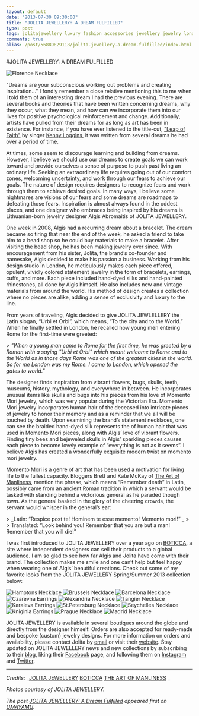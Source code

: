 ```yaml
---
layout: default
date: "2013-07-30 09:30:00"
title: "JOLITA JEWELLERY: A DREAM FULFILLED"
type: post
tags: jolitajewellery luxury fashion accessories jewellery jewelry london england lithuania artisan craftsmanship heritage tradition culture
comments: true
alias: /post/56889829118/jolita-jewellery-a-dream-fulfilled/index.html
---
```


#JOLITA JEWELLERY: A DREAM FULFILLED

![Florence Necklace][1]

"Dreams are your subconscious working out problems and creating inspiration…" I fondly remember a close relative mentioning this to me when I told them of an interesting dream I had the previous evening. There are several books and theories that have been written concerning dreams, why they occur, what they mean, and how can we incorporate them into our lives for positive psychological reinforcement and change. Additionally, artists have pulled from their dreams for as long as art has been in existence. For instance, if you have ever listened to the title-cut, ["Leap of Faith"][2] by singer [Kenny Loggins][3], it was written from several dreams he had over a period of time.

At times, some seem to discourage learning and building from dreams. However, I believe we should use our dreams to create goals we can work toward and provide ourselves a sense of purpose to push past living an ordinary life. Seeking an extraordinary life requires going out of our comfort zones, welcoming uncertainty, and work through our fears to achieve our goals. The nature of design requires designers to recognize fears and work through them to achieve desired goals. In many ways, I believe some nightmares are visions of our fears and some dreams are roadmaps to defeating those fears. Inspiration is almost always found in the oddest places, and one designer who embraces being inspired by his dreams is Lithuanian-born jewelry designer Algis Abromaitis of JOLITA JEWELLERY.

One week in 2008, Algis had a recurring dream about a bracelet. The dream became so tiring that near the end of the week, he asked a friend to take him to a bead shop so he could buy materials to make a bracelet. After visiting the bead shop, he has been making jewelry ever since. With encouragement from his sister, Jolita, the brand’s co-founder and namesake, Algis decided to make his passion a business. Working from his design studio in London, he meticulously makes each piece offered, opulent, vividly colored statement jewelry in the form of bracelets, earrings, cuffs, and more. Each piece included hand-dyed silks and hand-painted rhinestones, all done by Algis himself. He also includes new and vintage materials from around the world. His method of design creates a collection where no pieces are alike, adding a sense of exclusivity and luxury to the line.

From years of traveling, Algis decided to give JOLITA JEWLELLERY the Latin slogan, “Urbi et Orbi”, which means, “To the city and to the World.” When he finally settled in London, he recalled how young men entering Rome for the first-time were greeted:

&gt; _"When a young man came to Rome for the first time, he was greeted by a Roman with a saying "Urbi et Orbi" which meant welcome to Rome and to the World as in those days Rome was one of the greatest cities in the world. So for me London was my Rome. I came to London, which opened the gates to world."_

The designer finds inspiration from vibrant flowers, bugs, skulls, teeth, museums, history, mythology, and everywhere in between. He incorporates unusual items like skulls and bugs into his pieces from his love of Momento Mori jewelry, which was very popular during the Victorian Era. Momento Mori jewelry incorporates human hair of the deceased into intricate pieces of jewelry to honor their memory and as a reminder that we all will be touched by death. Upon examining the brand’s statement necklaces, one can see the braided hand-dyed silk represents the of human hair that was used in Momento Mori pieces, along with Algis’ love of vibrant flowers. Finding tiny bees and bejeweled skulls in Algis’ sparkling pieces causes each piece to become lovely example of “everything is not as it seems”. I believe Algis has created a wonderfully exquisite modern twist on momento mori jewelry.

Momento Mori is a genre of art that has been used a motivation for living life to the fullest capacity. Bloggers Brett and Kate McKay of [The Art of Manliness][4], mention the phrase, which means “Remember death” in Latin, possibly came from an ancient Roman tradition in which a servant would be tasked with standing behind a victorious general as he paraded though town. As the general basked in the glory of the cheering crowds, the servant would whisper in the general’s ear:

&gt; _Latin: “Respice post te! Hominem te esse memento! Memento mori!” _
&gt;
&gt; Translated: “Look behind you! Remember that you are but a man! Remember that you will die!”

I was first introduced to JOLITA JEWELLERY over a year ago on [BOTICCA][5], a site where independent designers can sell their products to a global audience. I am so glad to see how far Algis and Jolita have come with their brand. The collection makes me smile and one can’t help but feel happy when wearing one of Algis’ beautiful creations. Check out some of my favorite looks from the JOLITA JEWELLERY Spring/Summer 2013 collection below:

![Hamptons Necklace][6] ![Brussels Necklace][7] ![Barcelona Necklace][8] ![Czarevna Earrings][9] ![Alexandria Necklace][10] ![Tangier Necklace][11] ![Karaleva Earrings][12] ![St.Petersburg Necklace][13] ![Seychelles Necklace][14] ![Kniginia Earrings][15] ![Prague Necklace][16] ![Madrid Necklace][17]

JOLITA JEWELLERY is available in several boutiques around the globe and directly from the designer himself. Orders are also accepted for ready-made and bespoke (custom) jewelry designs. For more information on orders and availability, please contact Jolita by [email][18] or visit their [website][19]. Stay updated on JOLITA JEWELLERY news and new collections by subscribing to their [blog][20], liking their [Facebook][21] page, and following them on [Instagram][22] and [Twitter][23].

* * *

_Credits:_
_[JOLITA JEWELLERY][24]
[BOTICCA][25]
[THE ART OF MANLINESS][26] _

_Photos courtesy of JOLITA JEWELLERY._

_The post [JOLITA JEWELLERY: A Dream Fulfilled][27] appeared first on [UMAYAMU][28]._

   [1]: http://farm8.staticflickr.com/7315/9400000907_f72c36478e_o.jpg
   [2]: http://youtu.be/NEH6nLcQam0 (Leap of Faith on YouTube)
   [3]: http://www.kennyloggins.com/ (Kenny Loggins - Official Website)
   [4]: http://www.artofmanliness.com/2012/10/29/memento-mori-art/ (Momento Mori: Art to Help You Meditate on Death and Become a Better Man)
   [5]: https://boticca.com/jolitajewellery/ (BOTICCA)
   [6]: http://farm3.staticflickr.com/2850/9399989133_5696fe97b0_o.jpg
   [7]: http://farm3.staticflickr.com/2887/9399997069_191020546f_o.jpg
   [8]: http://farm3.staticflickr.com/2846/9402751326_4aaf72d5b9_o.jpg
   [9]: http://farm6.staticflickr.com/5443/9399990073_71bc8fa627_o.jpg
   [10]: http://farm3.staticflickr.com/2840/9402758154_4fddc3e028_o.jpg
   [11]: http://farm8.staticflickr.com/7422/9402759050_54d9638524_o.jpg
   [12]: http://farm8.staticflickr.com/7340/9400000053_40d1729e8b_o.jpg
   [13]: http://farm8.staticflickr.com/7316/9399992157_ed62d2592c_o.jpg
   [14]: http://farm6.staticflickr.com/5505/9402753232_562ea5a7ce_o.jpg
   [15]: http://farm6.staticflickr.com/5492/9402756058_2f5cb540e9_o.jpg
   [16]: http://farm4.staticflickr.com/3812/9402754356_3e8c08e5c6_o.jpg
   [17]: http://farm4.staticflickr.com/3747/9402755284_b4f55a8e26_o.jpg
   [18]: mailto:Jolita@jolitajewellery.com?subject=Hello%20JOLITA!&amp;body=I%20saw%20your%20feature%20on%20UMAYAMU%20and%20want%20more%20information%20about%20the%20JOLITA%20JEWELLERY%20collection.
   [19]: http://www.jolitajewellery.com/ (JOLITA JEWELLERY)
   [20]: http://www.jolitajewellery.wordpress.com (JOLITA JEWELLERY Blog)
   [21]: https://www.facebook.com/jolitajewellery (JOLITAJEWELLERY)
   [22]: https://instagram.com/jolitajewellery (@JOLITAJEWELLERY)
   [23]: https://twitter.com/JolitaJewellery (@JOLITAJEWELLERY)
   [24]: http://www.jolitajewellery.com (JOLITA JEWELLERY)
   [25]: http://www.boticca.com/ (BOTICCA)
   [26]: http://www.artofmanliness.com/ (THE ART OF MANLINESS)
   [27]: http://www.umayamu.com/post/56889829118/jolita-jewellery-a-dream-fulfilled (JOLITA JEWELLERY: A Dream Fulfilled)
   [28]: http://www.umayamu.com (UMAYAMU)
